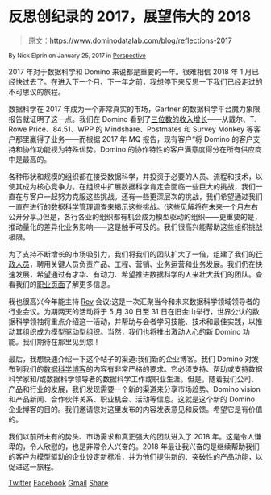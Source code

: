 # 反思创纪录的 2017，展望伟大的 2018

> 原文：<https://www.dominodatalab.com/blog/reflections-2017>

<small class="t-small">By Nick Elprin on January 25, 2017 in [Perspective](/blog/perspective/)</small>

2017 年对于数据科学和 Domino 来说都是重要的一年。很难相信 2018 年 1 月已经快过去了。在进入下一个月、下一年之前，我想停下来反思一下我们已经走过的不可思议的旅程。

数据科学在 2017 年成为一个非常真实的市场，Gartner 的数据科学平台魔力象限报告就证明了这一点。我们在 Domino 看到了[三位数的收入增长](/news/domino-data-lab-achieves-triple-digit-revenue-growth-in-2017/)——从戴尔、T. Rowe Price、84.51、WPP 的 Mindshare、Postmates 和 Survey Monkey 等客户那里赢得了业务——而根据 2017 年 MQ 报告，现有客户“将 Domino 的客户支持和协作功能视为特殊优势。Domino 的协作特性的客户满意度得分在所有供应商中是最高的。

各种形状和规模的组织都在接受数据科学，并投资于必要的人员、流程和技术，以使其成为核心竞争力。在组织中扩展数据科学肯定会面临一些巨大的挑战，我们一直在与客户一起努力克服这些挑战。还有一些更深层次的挑战，我们希望通过我们一直在进行的[数据科学管理调查](https://dominodatalab-training.typeform.com/to/Rm5hDP)来揭示这些挑战。(这些见解将在未来一个月左右公开分享。)但是，各行各业的组织都有机会成为模型驱动的组织——更重要的是，推动量化的差异化业务影响——这是触手可及的。我们很高兴能帮助这些组织挑战极限。

为了支持不断增长的市场吸引力，我们将我们的团队扩大了一倍，组建了我们的[行政人员](/company/)，聘用关键人员负责产品、工程、营销、业务运营和业务发展。我们仍在快速发展，希望通过有才华、有动力、希望推进数据科学的人来壮大我们的团队。查看我们的[职业页面](https://careers.dominodatalab.com/)了解更多信息。

我也很高兴今年能主持 [Rev](https://rev.dominodatalab.com/) 会议:这是一次汇聚当今和未来数据科学领域领导者的行业会议。为期两天的活动将于 5 月 30 日至 31 日在旧金山举行，世界公认的数据科学领袖将重点介绍这一活动，并帮助与会者学习技能、技术和最佳实践，以推动其组织成为模型驱动型组织。当然，我们也将推出激动人心的新 Domino 功能。我们期待在那里见到您！

最后，我想快速介绍一下这个帖子的渠道:我们新的企业博客。我们 Domino 对发布到我们的[数据科学博客](https://blog.dominodatalab.com)的内容有非常严格的要求。它必须支持、帮助或支持数据科学家和/或数据科学领导者的数据科学工作或职业生涯。但是，随着我们公司、产品和行业的发展，我们发现需要一个新的渠道来分享市场趋势、Domino vision 和产品新闻、合作伙伴关系、职业机会、活动等信息。这就是这个新的 Domino 企业博客的目的。我们邀请您对这里发布的内容发表意见和反馈。希望它是有价值的。

我们以前所未有的势头、市场需求和真正强大的团队进入了 2018 年。这是令人谦卑的，令人欣慰的，也是非常令人兴奋的。2018 年最让我兴奋的是继续帮助我们的客户为模型驱动的企业设定新标准，并为他们提供新的、突破性的产品功能，以促进这一旅程。

[Twitter](/#twitter) [Facebook](/#facebook) [Gmail](/#google_gmail) [Share](https://www.addtoany.com/share#url=https%3A%2F%2Fwww.dominodatalab.com%2Fblog%2Freflections-2017%2F&title=Reflections%20on%20a%20Record%202017%2C%20Looking%20Forward%20to%20a%20Great%202018)